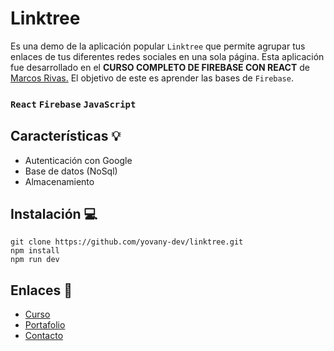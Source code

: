 # Linktree

Es una demo de la aplicación popular `Linktree` que permite agrupar tus enlaces de tus diferentes redes sociales en una sola página. Esta aplicación fue desarrollado en el **CURSO COMPLETO DE FIREBASE CON REACT** de [Marcos Rivas.](https://www.youtube.com/@vidamrr) El objetivo de este es aprender las bases de `Firebase`.

### `React` `Firebase` `JavaScript`

## Características 💡
- Autenticación con Google 
- Base de datos (NoSql)
- Almacenamiento

## Instalación 💻
```
git clone https://github.com/yovany-dev/linktree.git
npm install
npm run dev
```

## Enlaces 📌
- [Curso](https://www.youtube.com/watch?v=uc3fFVSHNBs&t=5313s)
- [Portafolio](https://yovany-dev.github.io/)
- [Contacto](mailto:yovanymorales.contact@gmail.com)
